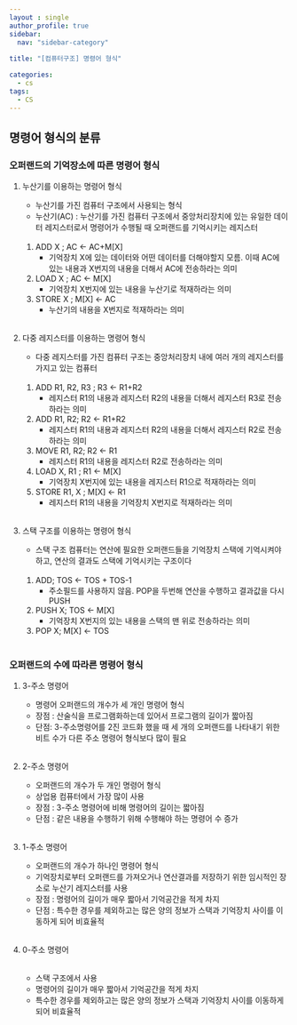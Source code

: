 ```yaml
---
layout : single
author_profile: true
sidebar: 
  nav: "sidebar-category"
  
title: "[컴퓨터구조] 명령어 형식"

categories:
  - cs
tags:
  - CS
---
```


## 명령어 형식의 분류
### 오퍼랜드의 기억장소에 따른 명령어 형식
1. 누산기를 이용하는 명령어 형식<br>
	- 누산기를 가진 컴퓨터 구조에서 사용되는 형식<br>
	- 누산기(AC) : 누산기를 가진 컴퓨터 구조에서 중앙처리장치에 있는 유일한 데이터 레지스터로서 명령어가 수행될 때 오퍼랜드를 기억시키는 레지스터<br><br>

	1. ADD X ; AC ← AC+M[X] <br>
		- 기억장치 X에 있는 데이터와 어떤 데이터를 더해야할지 모름. 이때 AC에 있는 내용과 X번지의 내용을 더해서 AC에 전송하라는 의미<br>
	2. LOAD X ; AC ← M[X] <br>
		- 기억장치 X번지에 있는 내용을 누산기로 적재하라는 의미<br>
	3. STORE X ;  M[X] ← AC<br>
		- 누산기의 내용을 X번지로 적재하라는 의미<br><br>

2. 다중 레지스터를 이용하는 명령어 형식<br>
	- 다중 레지스터를 가진 컴퓨터 구조는 중앙처리장치 내에 여러 개의 레지스터를 가지고 있는 컴퓨터<br><br>

	1. ADD R1, R2, R3 ; R3 ← R1+R2<br>
		- 레지스터 R1의 내용과 레지스터 R2의 내용을 더해서 레지스터 R3로 전송하라는 의미<br>
	2. ADD R1, R2; R2 ← R1+R2<br>
		- 레지스터 R1의 내용과 레지스터 R2의 내용을 더해서 레지스터 R2로 전송하라는 의미<br>
	3. MOVE R1, R2; R2 ← R1<br>
		- 레지스터 R1의 내용을 레지스터 R2로 전송하라는 의미<br>
	4. LOAD X, R1 ; R1 ← M[X] <br>
		- 기억장치 X번지에 있는 내용을 레지스터 R1으로 적재하라는 의미<br>
	5. STORE R1, X ;  M[X] ← R1<br>
		- 레지스터 R1의 내용을 기억장치 X번지로 적재하라는 의미<br><br>

3. 스택 구조를 이용하는 명령어 형식<br>
	- 스택 구조 컴퓨터는 연산에 필요한 오퍼랜드들을 기억장치 스택에 기억시켜야 하고, 연산의 결과도 스택에 기억시키는 구조이다<br><br>

	1. ADD; TOS ← TOS + TOS-1<br>
		- 주소필드를 사용하지 않음. POP을 두번해 연산을 수행하고 결과값을 다시 PUSH<br>
	2. PUSH X; TOS ← M[X]<br>
		- 기억장치 X번지의 있는 내용을 스택의 맨 위로 전송하라는 의미<br>
	3. POP X; M[X] ← TOS<br><br>


### 오퍼랜드의 수에 따라른 명령어 형식

1. 3-주소 명령어<br>
	- 명령어 오퍼랜드의 개수가 세 개인 명령어 형식<br>
	- 장점 : 산술식을 프로그램화하는데 있어서 프로그램의 길이가 짧아짐<br>
	- 단점: 3-주소명령어를 2진 코드화 했을 때 세 개의 오퍼랜드를 나타내기 위한 비트 수가 다른 주소 명령어 형식보다 많이 필요<br><br>

2. 2-주소 명령어<br>
	- 오퍼랜드의 개수가 두 개인 명령어 형식<br>
	- 상업용 컴퓨터에서 가장 많이 사용<br>
	- 장점 : 3-주소 명령어에 비해 명령어의 길이는 짧아짐<br>
	- 단점 : 같은 내용을 수행하기 위해 수행해야 하는 명령어 수 증가<br><br>

3. 1-주소 명령어<br>
	- 오퍼랜드의 개수가 하나인 명령어 형식<br>
	- 기억장치로부터 오퍼랜드를 가져오거나 연산결과를 저장하기 위한 임시적인 장소로 누산기 레지스터를 사용<br>
	- 장점 : 명령어의 길이가 매우 짧아서 기억공간을 적게 차지<br>
	- 단점 : 특수한 경우를 제외하고는 많은 양의 정보가 스택과 기억장치 사이를 이동하게 되어 비효율적<br><br>

4. 0-주소 명령어<br><br>
	- 스택 구조에서 사용<br>
	- 명령어의 길이가 매우 짧아서 기억공간을 적게 차지<br>
	- 특수한 경우를 제외하고는 많은 양의 정보가 스택과 기억장치 사이를 이동하게 되어 비효율적<br>
